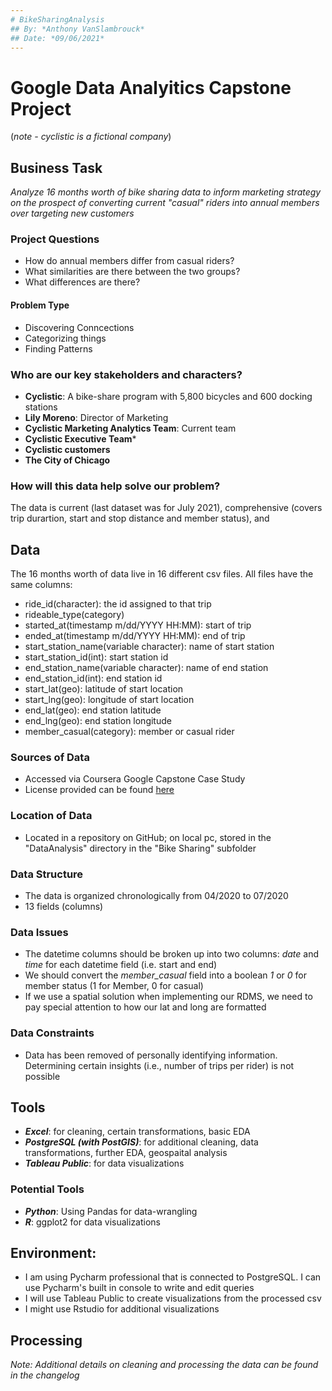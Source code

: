 ```yaml
---
# BikeSharingAnalysis
## By: *Anthony VanSlambrouck*
## Date: *09/06/2021*
---
```

# Google Data Analyitics Capstone Project

(*note - cyclistic is a fictional company*)
## Business Task 
*Analyze 16 months worth of bike sharing data to inform marketing strategy on the prospect of converting current "casual" riders into annual members over targeting new customers*
### Project Questions
- How do annual members differ from casual riders?
- What similarities are there between the two groups?
- What differences are there?
#### Problem Type
- Discovering Conncections
- Categorizing things
- Finding Patterns
### Who are our key stakeholders and characters?
- **Cyclistic**: A bike-share program with 5,800 bicycles and 600 docking stations
- **Lily Moreno**: Director of Marketing
- **Cyclistic Marketing Analytics Team**: Current team
- **Cyclistic Executive Team***
- **Cyclistic customers**
- **The City of Chicago**
### How will this data help solve our problem?
The data is current (last dataset was for July 2021), comprehensive (covers trip durartion, start and stop distance and member status), and 

## Data
The 16 months worth of data live in 16 different csv files. All files have the same columns: 
- ride_id(character): the id assigned to that trip
- rideable_type(category)
- started_at(timestamp m/dd/YYYY HH:MM): start of trip
- ended_at(timestamp m/dd/YYYY HH:MM): end of trip
- start_station_name(variable character): name of start station
- start_station_id(int): start station id
- end_station_name(variable character): name of end station
- end_station_id(int): end station id
- start_lat(geo): latitude of start location
- start_lng(geo): longitude of start location
- end_lat(geo): end station latitude
- end_lng(geo): end station longitude
- member_casual(category): member or casual rider

### Sources of Data
- Accessed via Coursera Google Capstone Case Study
- License provided can be found [here](https://www.divvybikes.com/data-license-agreement)
### Location of Data
- Located in a repository on GitHub; on local pc, stored in the "DataAnalysis" directory in the "Bike Sharing" subfolder
### Data Structure
- The data is organized chronologically from 04/2020 to 07/2020
- 13 fields (columns)
### Data Issues
- The datetime columns should be broken up into two columns: *date* and *time* for each datetime field (i.e. start and end)
- We should convert the *member_casual* field into a boolean *1* or *0* for member status (1 for Member, 0 for casual)
- If we use a spatial solution when implementing our RDMS, we need to pay special attention to how our lat and long are formatted
### Data Constraints
- Data has been removed of personally identifying information. Determining certain insights (i.e., number of trips per rider) is not possible
## Tools
- ***Excel***: for cleaning, certain transformations, basic EDA
- ***PostgreSQL (with PostGIS)***: for additional cleaning, data transformations, further EDA, geospaital analysis
- ***Tableau Public***: for data visualizations
### Potential Tools
- ***Python***: Using Pandas for data-wrangling
- ***R***: ggplot2 for data visualizations 
## Environment: 
- I am using Pycharm professional that is connected to PostgreSQL. I can use Pycharm's built in console to write and edit queries
- I will use Tableau Public to create visualizations from the processed csv
- I might use Rstudio for additional visualizations

## Processing
*Note: Additional details on cleaning and processing the data can be found in the changelog*
